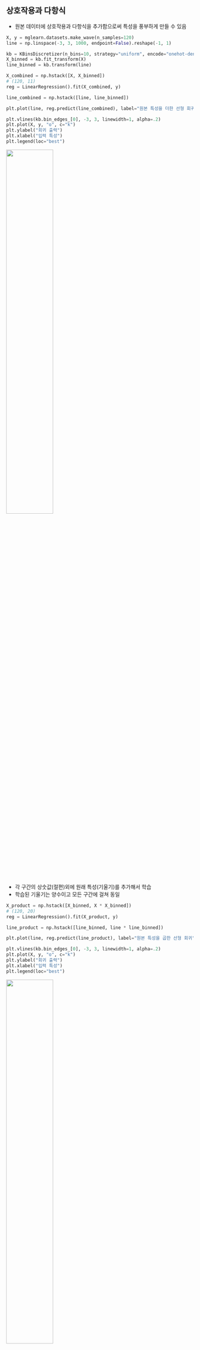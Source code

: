 ## 상호작용과 다항식

- 원본 데이터에 상호작용과 다항식을 추가함으로써 특성을 풍부하게 만들 수 있음

```python
X, y = mglearn.datasets.make_wave(n_samples=120)
line = np.linspace(-3, 3, 1000, endpoint=False).reshape(-1, 1)

kb = KBinsDiscretizer(n_bins=10, strategy="uniform", encode="onehot-dense")
X_binned = kb.fit_transform(X)
line_binned = kb.transform(line)

X_combined = np.hstack([X, X_binned])
# (120, 11)
reg = LinearRegression().fit(X_combined, y)

line_combined = np.hstack([line, line_binned])

plt.plot(line, reg.predict(line_combined), label="원본 특성을 더한 선형 회귀")

plt.vlines(kb.bin_edges_[0], -3, 3, linewidth=1, alpha=.2)
plt.plot(X, y, "o", c="k")
plt.ylabel("회귀 출력")
plt.xlabel("입력 특성")
plt.legend(loc="best")
```

<img src="https://user-images.githubusercontent.com/58063806/113000831-29b38c80-91ab-11eb-8c92-e50f2591a7a1.png" width=50% />

- 각 구간의 상숫값(절편)외에 원래 특성(기울기)를 추가해서 학습
- 학습된 기울기는 양수이고 모든 구간에 걸쳐 동일

```python
X_product = np.hstack([X_binned, X * X_binned])
# (120, 20)
reg = LinearRegression().fit(X_product, y)

line_product = np.hstack([line_binned, line * line_binned])

plt.plot(line, reg.predict(line_product), label="원본 특성을 곱한 선형 회귀")

plt.vlines(kb.bin_edges_[0], -3, 3, linewidth=1, alpha=.2)
plt.plot(X, y, "o", c="k")
plt.ylabel("회귀 출력")
plt.xlabel("입력 특성")
plt.legend(loc="best")
```

<img src="https://user-images.githubusercontent.com/58063806/113002474-c4609b00-91ac-11eb-948a-991427627c8a.png" width=50% />

- 데이터 포인트가 있는 구간과 x 축 사이의 상호작용 특성(구간 특성과 원본 특성의 곱)을 추가
  - 이 값은 구간 안에서는 원본 특성이고 다른 곳에서는 0

```python
from sklearn.preprocessing import PolynomialFeatures

# X ** 10 까지
# include_bias=True는 절편에 해당하는 1 값 추가
poly = PolynomialFeatures(degree=10, include_bias=False)
X_poly = poly.fit_transform(X)

print(X[1])
# [2.70428584]
print(X_poly[1])
# [2.70428584e+00 7.31316190e+00 1.97768801e+01 5.34823369e+01 1.44631526e+02 3.91124988e+02 1.05771377e+03 2.86036036e+03 7.73523202e+03 2.09182784e+04]

print("항 이름:", poly.get_feature_names())
# 항 이름: ['x0', 'x0^2', 'x0^3', 'x0^4', 'x0^5', 'x0^6', 'x0^7', 'x0^8', 'x0^9', 'x0^10']

reg = LinearRegression().fit(X_poly, y)

line_poly = poly.transform(line)

plt.plot(line, reg.predict(line_poly), label="다항 선형 회귀")
plt.plot(X, y, "o", c="k")
plt.ylabel("회귀 출력")
plt.xlabel("입력 특성")
plt.legend(loc="best")
```

<img src="https://user-images.githubusercontent.com/58063806/113003994-35ed1900-91ae-11eb-9b7c-b7f874dae88d.png" width=50% />

- 다항식 특성은 1차원 데이터셋에서도 매우 부드러운 곡선을 만듬
- 고차원 다항식은 데이터가 부족한 영역에서 민감하게 동작

```python
from sklearn.svm import SVR

for gamma in [1, 10]:
    svr = SVR(gamma=gamma).fit(X, y)
    plt.plot(line, svr.predict(line), label="SVR gamma={}".format(gamma))
    
plt.plot(X, y, "o", c="k")
plt.ylabel("회귀 출력")
plt.xlabel("입력 특성")
plt.legend(loc="best")
```

<img src="https://user-images.githubusercontent.com/58063806/113004755-ce839900-91ae-11eb-8010-856fc47718c0.png" width=50% />

- 더 복잡한 모델인 커널 SVM을 사용해 특성 데이터를 변환하지 않고 다항 회귀와 비슷한 예측을 생성

```python
from sklearn.datasets import load_boston
from sklearn.model_selection import train_test_split
from sklearn.preprocessing import MinMaxScaler

boston = load_boston()
X_train, X_test, y_train, y_test = train_test_split(boston.data, boston.target, random_state=0)

scaler = MinMaxScaler()
X_train_scaled = scaler.fit_transform(X_train)
X_test_scaled = scaler.transform(X_test)

poly = PolynomialFeatures(degree=2)
X_train_poly = poly.fit_transform(X_train_scaled)
X_test_poly = poly.transform(X_test_scaled)

print(X_train.shape)
# (379, 13)
print(X_train_poly.shape)
# (379, 105)

print("다항 특성 이름:\n", poly.get_feature_names())
#  ['1', 'x0', 'x1', 'x2', 'x3', 'x4', 'x5', 'x6', 'x7', 'x8', 'x9', 'x10', 'x11', 'x12', 'x0^2', 'x0 x1', 'x0 x2', 'x0 x3', 'x0 x4', 'x0 x5', 'x0 x6', 'x0 x7', 'x0 x8', 'x0 x9', 'x0 x10', 'x0 x11', 'x0 x12', 'x1^2', 'x1 x2', 'x1 x3', 'x1 x4', 'x1 x5', 'x1 x6', 'x1 x7', 'x1 x8', 'x1 x9', 'x1 x10', 'x1 x11', 'x1 x12', 'x2^2', 'x2 x3', 'x2 x4', 'x2 x5', 'x2 x6', 'x2 x7', 'x2 x8', 'x2 x9', 'x2 x10', 'x2 x11', 'x2 x12', 'x3^2', 'x3 x4', 'x3 x5', 'x3 x6', 'x3 x7', 'x3 x8', 'x3 x9', 'x3 x10', 'x3 x11', 'x3 x12', 'x4^2', 'x4 x5', 'x4 x6', 'x4 x7', 'x4 x8', 'x4 x9', 'x4 x10', 'x4 x11', 'x4 x12', 'x5^2', 'x5 x6', 'x5 x7', 'x5 x8', 'x5 x9', 'x5 x10', 'x5 x11', 'x5 x12', 'x6^2', 'x6 x7', 'x6 x8', 'x6 x9', 'x6 x10', 'x6 x11', 'x6 x12', 'x7^2', 'x7 x8', 'x7 x9', 'x7 x10', 'x7 x11', 'x7 x12', 'x8^2', 'x8 x9', 'x8 x10', 'x8 x11', 'x8 x12', 'x9^2', 'x9 x10', 'x9 x11', 'x9 x12', 'x10^2', 'x10 x11', 'x10 x12', 'x11^2', 'x11 x12', 'x12^2']
```

- 원래 특성의 제곱과 가능한 두 특성의 조합들을 포함한 특성으로 확장

```python
from sklearn.linear_model import Ridge
from sklearn.tree import DecisionTreeRegressor
from sklearn.ensemble import RandomForestRegressor

ridge = Ridge().fit(X_train_scaled, y_train)
print("상호작용 특성이 없을 때 점수: {:.3f}".format(ridge.score(X_test_scaled, y_test)))
# 상호작용 특성이 없을 때 점수: 0.621
ridge = Ridge().fit(X_train_poly, y_train)
print("상호작용 특성이 있을 때 점수: {:.3f}".format(ridge.score(X_test_poly, y_test)))
# 상호작용 특성이 있을 때 점수: 0.753


tree = DecisionTreeRegressor(random_state=0).fit(X_train_scaled, y_train)
print("상호작용 특성이 없을 때 점수: {:.3f}".format(tree.score(X_test_scaled, y_test)))
# 상호작용 특성이 없을 때 점수: 0.613
tree = DecisionTreeRegressor(random_state=0).fit(X_train_poly, y_train)
print("상호작용 특성이 있을 때 점수: {:.3f}".format(tree.score(X_test_poly, y_test)))
# 상호작용 특성이 있을 때 점수: 0.626

rf = RandomForestRegressor(n_estimators=100, random_state=0).fit(X_train_scaled, y_train)
print("상호작용 특성이 없을 때 점수: {:.3f}".format(rf.score(X_test_scaled, y_test)))
# 상호작용 특성이 없을 때 점수: 0.795
rf = RandomForestRegressor(n_estimators=100, random_state=0).fit(X_train_poly, y_train)
print("상호작용 특성이 있을 때 점수: {:.3f}".format(rf.score(X_test_poly, y_test)))
# 상호작용 특성이 있을 때 점수: 0.774
```

- 상호작용과 다항식 특성을 추가했을 때 선형 모델인 Ridge의 성능은 크게 향상
- 결정 트리는 성능의 변화가 거의 없음
- 랜덤 포레스트는 특성을 추가하지 않아도 높은 성능을 보이지만 특성을 추가하면 오히려  성능이 약간 저하됨

> 랜덤 포레스트는 결정 트리의 앙상블 형태로 특성들의 상호작용 효과를 표현할 수 있는 모델이기 때문으로 추정 

